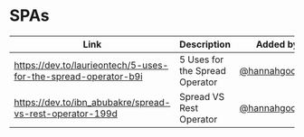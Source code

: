 # SPAs

| Link | Description | Added by |
| ---- | ----------- | -------- |
| https://dev.to/laurieontech/5-uses-for-the-spread-operator-b9i | 5 Uses for the Spread Operator  | [@hannahgooding](https://github.com/hannahgooding) |
| https://dev.to/ibn_abubakre/spread-vs-rest-operator-199d | Spread VS Rest Operator | [@hannahgooding](https://github.com/hannahgooding) |
